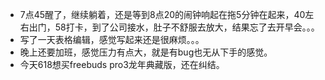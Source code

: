 + 7点45醒了，继续躺着，还是等到8点20的闹钟响起在拖5分钟在起来，40左右出门，58打卡，到了公司接水，肚子不舒服去放大，结果忘了去开早会。。。
+ 写了一天表格编辑，感觉写起来还是很麻烦。。。
+ 晚上还要加班，感觉压力有点大，就是有bug也无从下手的感觉。
+ 今天618想买freebuds pro3龙年典藏版，还在纠结。